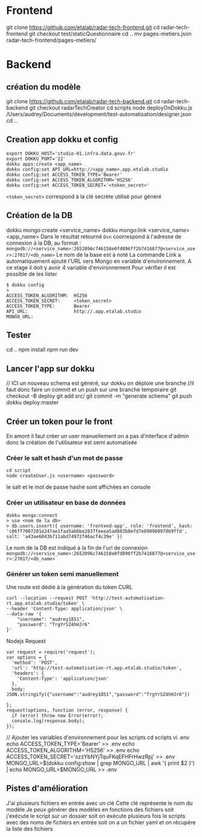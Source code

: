 # Frontend
git clone https://github.com/etalab/radar-tech-frontend.git
cd radar-tech-frontend
git checkout test/staticQuestionnaire
cd ..
mv pages-metiers.json radar-tech-frontend/pages-metiers/

# Backend

## création du modèle
git clone https://github.com/etalab/radar-tech-backend.git
cd radar-tech-backend
git checkout radarTechCreator
cd scripts
node deployOnDokku.js /Users/audrey/Documents/development/test-automatisation/designer.json
cd ..

## Creation app dokku et config
```
export DOKKU_HOST='studio-01.infra.data.gouv.fr'
export DOKKU_PORT='22'
dokku apps:create <app_name>
dokku config:set API_URL=http://<app_name>.app.etalab.studio
dokku config:set ACCESS_TOKEN_TYPE='Bearer'
dokku config:set ACCESS_TOKEN_ALGORITHM='HS256'
dokku config:set ACCESS_TOKEN_SECRET='<token_secret>'
```
`<token_secret>` correspond à la clé secrète utilisé pour généré 

## Création de la DB
dokku mongo:create <service_name>
dokku mongo:link <service_name> <app_name>
Dans le résultat retourné `Dsn` coorrespond à l'adresse de connexion à la DB, au format : `mongodb://<service_name>:2652096c746158e0fd896ff2b7416877@<service_user>:27017/<db_name>`
Le nom de la base est à noté
La commande Link a automatiquement ajouté l'URL vers Mongo en variable d'environnement.
A ce stage il doit y avoir 4 variable d'environnement
Pour vérifier il est possible de les lister
```
$ dokku config
> 
ACCESS_TOKEN_ALGORITHM:  HS256
ACCESS_TOKEN_SECRET:     <token_secret>
ACCESS_TOKEN_TYPE:       Bearer
API_URL:                 http://.app.etalab.studio
MONGO_URL:
```

## Tester
cd ..
npm install
npm run dev

## Lancer l'app sur dokku
// ICI un nouveau schema est généré, sur dokku on déploie une branche
//il faut donc faire un commit et un push sur une branche temporaire
git checkout -B deploy
git add src/
git commit -m "generate schema"
git push dokku deploy:master

## Créer un token pour le front

En amont il faut créer un user manuellement
on a pas d'interface d'admin donc la création de l'utilisateur est semi automatisée

### Créer le salt et hash d'un mot de passe
```
cd script
node createUser.js <username> <password>
```
le salt et le mot de passe hashé sont affichées en console

### Créer un utilisateur en base de données 
```
dokku mongo:connect
> use <nom de la db>
> db.users.insert({ username: 'frontend-app', role: 'frontend', hash: 'c06ff7007201e247ae1faa5ab6be2837feeea5ad883b8efd7e89090897d69ffd', salt: 'a43ae6043b711abd74972f46acf4c39e' })
```
Le nom de la DB est indiqué à la fin de l'url de connexion `mongodb://<service_name>:2652096c746158e0fd896ff2b7416877@<service_user>:27017/<db_name>`

### Générer un token semi manuellement 
Une route est dédié à la génération du token
CURL
```
curl --location --request POST 'http://test-automatisation-rt.app.etalab.studio/token' \
--header 'Content-Type: application/json' \
--data-raw '{
    "username": "audrey1851",
    "password": "TrgYrSZ4hHJr6"
}'
```

Nodejs Request
```
var request = require('request');
var options = {
  'method': 'POST',
  'url': 'http://test-automatisation-rt.app.etalab.studio/token',
  'headers': {
    'Content-Type': 'application/json'
  },
  body: JSON.stringify({"username":"audrey1851","password":"TrgYrSZ4hHJr6"})

};
request(options, function (error, response) {
  if (error) throw new Error(error);
  console.log(response.body);
});
```
// Ajouter les variables d'environnement pour les scripts
cd scripts
vi .env
echo ACCESS_TOKEN_TYPE='Bearer' >> .env
echo ACCESS_TOKEN_ALGORITHM='HS256' >> .env
echo ACCESS_TOKEN_SECRET='szzYbNYjTquFKqEFHFrHwzRpj' >> .env
MONGO_URL=$(dokku config:show | grep MONGO_URL | awk '{ print $2 }') | echo MONGO_URL=$MONGO_URL >> .env

## Pistes d'amélioration 
J'ai plusieurs fichiers en entrée avec un clé
Cette clé représente le nom du modèle
Je peux générer des modèles en fonctions des fichiers
soit j'exécute le script sur un dossier
soit on exécute plusieurs fois le scripts avec des noms de fichiers en entrée
soit on a un fichier yaml et on récupère la liste des fichiers



